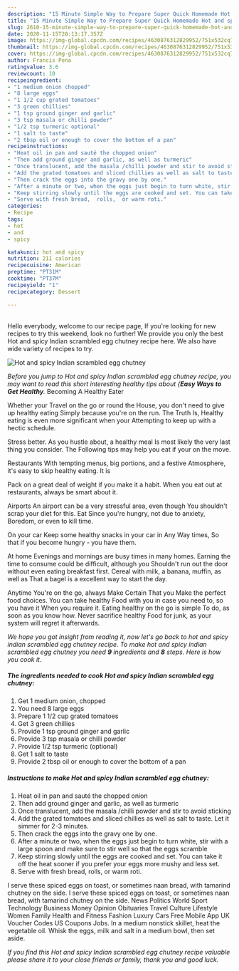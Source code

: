 ```yaml
---
description: "15 Minute Simple Way to Prepare Super Quick Homemade Hot and spicy Indian scrambled egg chutney"
title: "15 Minute Simple Way to Prepare Super Quick Homemade Hot and spicy Indian scrambled egg chutney"
slug: 2610-15-minute-simple-way-to-prepare-super-quick-homemade-hot-and-spicy-indian-scrambled-egg-chutney
date: 2020-11-15T20:13:17.357Z
image: https://img-global.cpcdn.com/recipes/4630876312829952/751x532cq70/hot-and-spicy-indian-scrambled-egg-chutney-recipe-main-photo.jpg
thumbnail: https://img-global.cpcdn.com/recipes/4630876312829952/751x532cq70/hot-and-spicy-indian-scrambled-egg-chutney-recipe-main-photo.jpg
cover: https://img-global.cpcdn.com/recipes/4630876312829952/751x532cq70/hot-and-spicy-indian-scrambled-egg-chutney-recipe-main-photo.jpg
author: Francis Pena
ratingvalue: 3.6
reviewcount: 10
recipeingredient:
- "1 medium onion chopped"
- "8 large eggs"
- "1 1/2 cup grated tomatoes"
- "3 green chillies"
- "1 tsp ground ginger and garlic"
- "3 tsp masala or chilli powder"
- "1/2 tsp turmeric optional"
- "1 salt to taste"
- "2 tbsp oil or enough to cover the bottom of a pan"
recipeinstructions:
- "Heat oil in pan and sauté the chopped onion"
- "Then add ground ginger and garlic, as well as turmeric"
- "Once translucent, add the masala /chilli powder and stir to avoid sticking"
- "Add the grated tomatoes and sliced chillies as well as salt to taste. Let it simmer for 2-3 minutes."
- "Then crack the eggs into the gravy one by one."
- "After a minute or two, when the eggs just begin to turn white, stir with a large spoon and make sure to stir well so that the eggs scramble"
- "Keep stirring slowly until the eggs are cooked and set. You can take it off the heat sooner if you prefer your eggs more mushy and less set."
- "Serve with fresh bread,  rolls,  or warm roti."
categories:
- Recipe
tags:
- hot
- and
- spicy

katakunci: hot and spicy 
nutrition: 211 calories
recipecuisine: American
preptime: "PT31M"
cooktime: "PT37M"
recipeyield: "1"
recipecategory: Dessert

---
```

<br>
Hello everybody, welcome to our recipe page, If you're looking for new recipes to try this weekend, look no further! We provide you only the best Hot and spicy Indian scrambled egg chutney recipe here. We also have wide variety of recipes to try.
<br>


![Hot and spicy Indian scrambled egg chutney](https://img-global.cpcdn.com/recipes/4630876312829952/751x532cq70/hot-and-spicy-indian-scrambled-egg-chutney-recipe-main-photo.jpg)

<i>Before you jump to Hot and spicy Indian scrambled egg chutney recipe, you may want to read this short interesting healthy tips about {<strong>Easy Ways to Get Healthy</strong>.</i>
Becoming A Healthy Eater

Whether your Travel on the go or round the
House, you don't need to give up healthy eating
Simply because you're on the run. The Truth Is,
Healthy eating is even more significant when your
Attempting to keep up with a hectic schedule.


Stress better. As you hustle about, a healthy meal
Is most likely the very last thing you consider. The
Following tips may help you eat if your on the move.

Restaurants
With tempting menus, big portions, and a festive
Atmosphere, it's easy to skip healthy eating. It is 

Pack on a great deal of weight if you make it a habit.
When you eat out at restaurants, always be smart
about it.

Airports
An airport can be a very stressful area, even though 
You shouldn't scrap your diet for this. Eat
Since you're hungry, not due to anxiety,
Boredom, or even to kill time.

On your car
Keep some healthy snacks in your car in Any Way times,
So that if you become hungry - you have them.

At home
Evenings and mornings are busy times in many homes.
Earning the time to consume could be difficult, although you
Shouldn't run out the door without even eating breakfast
first. Cereal with milk, a banana, muffin, as well as 
That a bagel is a excellent way to start the day.

Anytime You're on the go, always Make Certain That you
Make the perfect food choices. You can take healthy
Food with you in case you need to, so you have it
When you require it. Eating healthy on the go is simple 
To do, as soon as you know how. Never sacrifice healthy
Food for junk, as your system will regret it afterwards.


<i>We hope you got insight from reading it, now let's go back to hot and spicy indian scrambled egg chutney recipe. To make hot and spicy indian scrambled egg chutney you need <strong>9</strong> ingredients and <strong>8</strong> steps. Here is how you cook it.
</i>

##### The ingredients needed to cook Hot and spicy Indian scrambled egg chutney:

1. Get 1 medium onion, chopped
1. You need 8 large eggs
1. Prepare 1 1/2 cup grated tomatoes
1. Get 3 green chillies
1. Provide 1 tsp ground ginger and garlic
1. Provide 3 tsp masala or chilli powder
1. Provide 1/2 tsp turmeric (optional)
1. Get 1 salt to taste
1. Provide 2 tbsp oil or enough to cover the bottom of a pan


##### Instructions to make Hot and spicy Indian scrambled egg chutney:

1. Heat oil in pan and sauté the chopped onion
1. Then add ground ginger and garlic, as well as turmeric
1. Once translucent, add the masala /chilli powder and stir to avoid sticking
1. Add the grated tomatoes and sliced chillies as well as salt to taste. Let it simmer for 2-3 minutes.
1. Then crack the eggs into the gravy one by one.
1. After a minute or two, when the eggs just begin to turn white, stir with a large spoon and make sure to stir well so that the eggs scramble
1. Keep stirring slowly until the eggs are cooked and set. You can take it off the heat sooner if you prefer your eggs more mushy and less set.
1. Serve with fresh bread,  rolls,  or warm roti.


I serve these spiced eggs on toast, or sometimes naan bread, with tamarind chutney on the side. I serve these spiced eggs on toast, or sometimes naan bread, with tamarind chutney on the side. News Politics World Sport Technology Business Money Opinion Obituaries Travel Culture Lifestyle Women Family Health and Fitness Fashion Luxury Cars Free Mobile App UK Voucher Codes US Coupons Jobs. In a medium nonstick skillet, heat the vegetable oil. Whisk the eggs, milk and salt in a medium bowl, then set aside. 

<i>If you find this Hot and spicy Indian scrambled egg chutney recipe valuable please share it to your close friends or family, thank you and good luck.</i>
